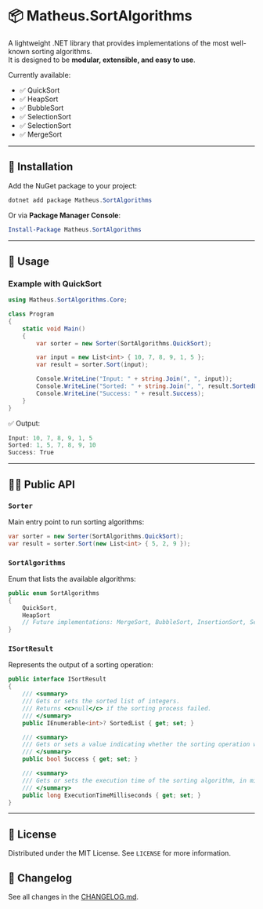 ﻿# 📦 Matheus.SortAlgorithms  

A lightweight .NET library that provides implementations of the most well-known sorting algorithms.  
It is designed to be **modular, extensible, and easy to use**.  

Currently available:

- ✅ QuickSort  
- ✅ HeapSort  
- ✅ BubbleSort   
- ✅ SelectionSort  
- ✅ SelectionSort  
- ✅ MergeSort  

---

## 🚀 Installation  

Add the NuGet package to your project:  

```powershell
dotnet add package Matheus.SortAlgorithms
```

Or via **Package Manager Console**:  

```powershell
Install-Package Matheus.SortAlgorithms
```

---

## 📖 Usage  

### Example with QuickSort  

```csharp
using Matheus.SortAlgorithms.Core;

class Program
{
    static void Main()
    {
        var sorter = new Sorter(SortAlgorithms.QuickSort);

        var input = new List<int> { 10, 7, 8, 9, 1, 5 };
        var result = sorter.Sort(input);

        Console.WriteLine("Input: " + string.Join(", ", input));
        Console.WriteLine("Sorted: " + string.Join(", ", result.SortedList));
        Console.WriteLine("Success: " + result.Success);
    }
}
```

✅ Output:  

```csharp
Input: 10, 7, 8, 9, 1, 5
Sorted: 1, 5, 7, 8, 9, 10
Success: True
```

---

## 🧑‍💻 Public API  

### `Sorter`  

Main entry point to run sorting algorithms:  

```csharp
var sorter = new Sorter(SortAlgorithms.QuickSort);
var result = sorter.Sort(new List<int> { 5, 2, 9 });
```

### `SortAlgorithms`  

Enum that lists the available algorithms:  

```csharp
public enum SortAlgorithms
{
    QuickSort,
    HeapSort
    // Future implementations: MergeSort, BubbleSort, InsertionSort, SelectionSort
}
```

### `ISortResult`  

Represents the output of a sorting operation:  

```csharp
public interface ISortResult
{
    /// <summary>
    /// Gets or sets the sorted list of integers.
    /// Returns <c>null</c> if the sorting process failed.
    /// </summary>
    public IEnumerable<int>? SortedList { get; set; }

    /// <summary>
    /// Gets or sets a value indicating whether the sorting operation was successful.
    /// </summary>
    public bool Success { get; set; }

    /// <summary>
    /// Gets or sets the execution time of the sorting algorithm, in milliseconds.
    /// </summary>
    public long ExecutionTimeMilliseconds { get; set; }
}
```

---

## 🧾 License  

Distributed under the MIT License. See `LICENSE` for more information.  

## 📑 Changelog

See all changes in the [CHANGELOG.md](./CHANGELOG.md).

